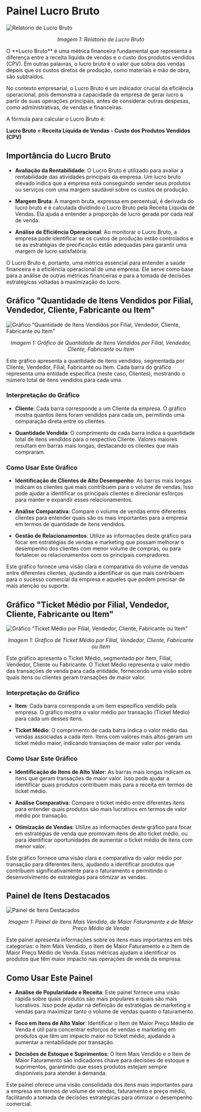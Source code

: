 # Painel Lucro Bruto
![Relatorio de Lucro Bruto](../../assets/relatorio-geral-lucro-bruto.jfif)
<p align="center"><em>Imagem 1: Relatorio de Lucro Bruto</em></p>
O **Lucro Bruto** é uma métrica financeira fundamental que representa a diferença entre a receita líquida de vendas e o custo dos produtos vendidos (CPV). Em outras palavras, o lucro bruto é o valor que sobra das vendas depois que os custos diretos de produção, como materiais e mão de obra, são subtraídos.

No contexto empresarial, o Lucro Bruto é um indicador crucial da eficiência operacional, pois demonstra a capacidade da empresa de gerar lucro a partir de suas operações principais, antes de considerar outras despesas, como administrativas, de vendas e financeiras.

A fórmula para calcular o Lucro Bruto é:

**Lucro Bruto = Receita Líquida de Vendas - Custo dos Produtos Vendidos (CPV)**

## Importância do Lucro Bruto

- **Avaliação da Rentabilidade**: O Lucro Bruto é utilizado para avaliar a rentabilidade das atividades principais da empresa. Um lucro bruto elevado indica que a empresa está conseguindo vender seus produtos ou serviços com uma margem saudável sobre os custos de produção.

- **Margem Bruta**: A margem bruta, expressa em percentual, é derivada do lucro bruto e é calculada dividindo o Lucro Bruto pela Receita Líquida de Vendas. Ela ajuda a entender a proporção de lucro gerada por cada real de venda.

- **Análise de Eficiência Operacional**: Ao monitorar o Lucro Bruto, a empresa pode identificar se os custos de produção estão controlados e se as estratégias de precificação estão adequadas para garantir uma margem de lucro satisfatória.

O Lucro Bruto é, portanto, uma métrica essencial para entender a saúde financeira e a eficiência operacional de uma empresa. Ele serve como base para a análise de outras métricas financeiras e para a tomada de decisões estratégicas voltadas à maximização do lucro.

## Gráfico "Quantidade de Itens Vendidos por Filial, Vendedor, Cliente, Fabricante ou Item"

![Gráfico "Quantidade de Itens Vendidos por Filial, Vendedor, Cliente, Fabricante ou Item"](../../assets/quantidade-de-itens-filial-vendedor-cliente-fabricante-item.jfif)
<p align="center"><em>Imagem 1: Gráfico de Quantidade de Itens Vendidos por Filial, Vendedor, Cliente, Fabricante ou Item</em></p>

Este gráfico apresenta a quantidade de itens vendidos, segmentada por Cliente, Vendedor, Filial, Fabricante ou Item. Cada barra do gráfico representa uma entidade específica (neste caso, Clientes), mostrando o número total de itens vendidos para cada uma.

### Interpretação do Gráfico

- **Cliente**: Cada barra corresponde a um Cliente da empresa. O gráfico mostra quantos itens foram vendidos para cada um, permitindo uma comparação direta entre os clientes.

- **Quantidade Vendida**: O comprimento de cada barra indica a quantidade total de itens vendidos para o respectivo Cliente. Valores maiores resultam em barras mais longas, destacando os clientes que mais compraram.


### Como Usar Este Gráfico

- **Identificação de Clientes de Alto Desempenho**: As barras mais longas indicam os clientes que mais contribuem para o volume de vendas. Isso pode ajudar a identificar os principais clientes e direcionar esforços para manter e expandir esses relacionamentos.

- **Análise Comparativa**: Compare o volume de vendas entre diferentes clientes para entender quais são os mais importantes para a empresa em termos de quantidade de itens vendidos.

- **Gestão de Relacionamentos**: Utilize as informações deste gráfico para focar em estratégias de vendas e marketing que possam melhorar o desempenho dos clientes com menor volume de compras, ou para fortalecer os relacionamentos com os principais compradores.

Este gráfico fornece uma visão clara e comparativa do volume de vendas entre diferentes clientes, ajudando a identificar os que mais contribuem para o sucesso comercial da empresa e aqueles que podem precisar de mais atenção ou suporte.

## Gráfico "Ticket Médio por Filial, Vendedor, Cliente, Fabricante ou Item"

![Gráfico "Ticket Médio por Filial, Vendedor, Cliente, Fabricante ou Item"](../../assets/grafico-ticket-medio-filial-vendedor-cliente-fabricante-item.jfif)
<p align="center"><em>Imagem 1: Gráfico de Ticket Médio por Filial, Vendedor, Cliente, Fabricante ou Item</em></p>

Este gráfico apresenta o Ticket Médio, segmentado por Item, Filial, Vendedor, Cliente ou Fabricante. O Ticket Médio representa o valor médio das transações de venda para cada entidade, fornecendo uma visão sobre quais itens ou clientes geram transações de maior valor.

### Interpretação do Gráfico

- **Item**: Cada barra corresponde a um item específico vendido pela empresa. O gráfico mostra o valor médio por transação (Ticket Médio) para cada um desses itens.

- **Ticket Médio**: O comprimento de cada barra indica o valor médio das vendas associadas a cada item. Itens com valores mais altos geram um ticket médio maior, indicando transações de maior valor por venda.

### Como Usar Este Gráfico

- **Identificação de Itens de Alto Valor**: As barras mais longas indicam os itens que geram transações de maior valor. Isso pode ajudar a identificar quais produtos contribuem mais para a receita em termos de ticket médio.

- **Análise Comparativa**: Compare o ticket médio entre diferentes itens para entender quais produtos são mais lucrativos em termos de valor médio por transação.

- **Otimização de Vendas**: Utilize as informações deste gráfico para focar em estratégias de venda que promovam itens de alto ticket médio, ou para identificar oportunidades de aumentar o ticket médio de itens com menor valor.

Este gráfico fornece uma visão clara e comparativa do valor médio por transação para diferentes itens, ajudando a identificar produtos que contribuem significativamente para o faturamento e permitindo o desenvolvimento de estratégias para otimizar as vendas.

## Painel de Itens Destacados

![Painel de Itens Destacados](../../assets/grafico-item-mais-vendido.jpeg)
<p align="center"><em>Imagem 1: Painel de Itens Mais Vendido, de Maior Faturamento e de Maior Preço Médio de Venda</em></p>

Este painel apresenta informações sobre os itens mais importantes em três categorias: o Item Mais Vendido, o Item de Maior Faturamento e o Item de Maior Preço Médio de Venda. Essas métricas ajudam a identificar os produtos que têm maior impacto nas operações de venda da empresa.

## Como Usar Este Painel

- **Análise de Popularidade e Receita**: Este painel fornece uma visão rápida sobre quais produtos são mais populares e quais são mais lucrativos. Isso pode ajudar na definição de estratégias de marketing e vendas para maximizar tanto o volume de vendas quanto o faturamento.

- **Foco em Itens de Alto Valor**: Identificar o Item de Maior Preço Médio de Venda é útil para concentrar esforços de vendas e marketing em produtos que têm um impacto maior no ticket médio, ajudando a aumentar a rentabilidade por transação.

- **Decisões de Estoque e Suprimentos**: O Item Mais Vendido e o Item de Maior Faturamento são indicadores chave para decisões de estoque e suprimentos, garantindo que esses produtos estejam sempre disponíveis para atender à demanda.

Este painel oferece uma visão consolidada dos itens mais importantes para a empresa em termos de volume de vendas, faturamento e preço médio, facilitando a tomada de decisões estratégicas para otimizar o desempenho comercial.
